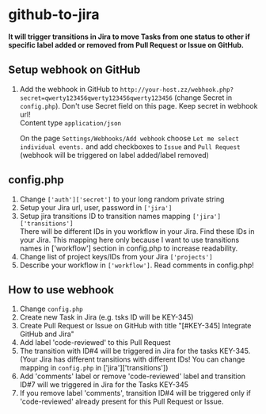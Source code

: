# github-to-jira

**It will trigger transitions in Jira to move Tasks from one status to other if specific label added or removed from Pull Request or Issue on GitHub.**

## Setup webhook on GitHub
1. Add the webhook in GitHub to `http://your-host.zz/webhook.php?secret=qwerty123456qwerty123456qwerty123456` (change Secret in `config.php`). Don't use Secret field on this page. Keep secret in webhook url!  
   Content type `application/json`  

   On the page `Settings/Webhooks/Add webhook` choose `Let me select individual events.` and add checkboxes to `Issue` and `Pull Request` (webhook will be triggered on label added/label removed)

## config.php
1. Change `['auth']['secret']` to your long random private string
1. Setup your Jira url, user, password in `['jira']`
1. Setup jira transitions ID to transition names mapping `['jira']['transitions']`  
   There will be different IDs in you workflow in your Jira. Find these IDs in your Jira.
   This mapping here only because I want to use transitions names in ['workflow'] section in config.php to increase readability.
1. Change list of project keys/IDs from your Jira `['projects']`
1. Describe your workflow in `['workflow']`. Read comments in config.php!

## How to use webhook
1. Change `config.php`
1. Create new Task in Jira (e.g. tsks ID will be KEY-345)
1. Create Pull Request or Issue on GitHub with title "[#KEY-345] Integrate GitHub and Jira"
1. Add label 'code-reviewed' to this Pull Request
1. The transition with ID#4 will be triggered in Jira for the tasks KEY-345. (Your Jira has different transitions with different IDs! You can change mapping in `config.php` in ['jira']['transitions'])
1. Add 'comments' label or remove 'code-reviewed' label and transition ID#7 will we triggered in Jira for the Tasks KEY-345
1. If you remove label 'comments', transition ID#4 will be triggered only if 'code-reviewed' already present for this Pull Request or Issue.


